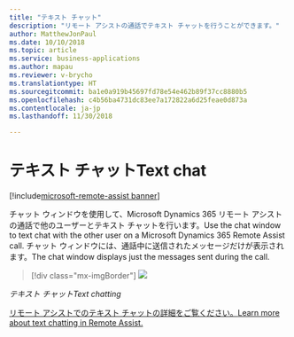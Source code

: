 ```yaml
---
title: "テキスト チャット"
description: "リモート アシストの通話でテキスト チャットを行うことができます。"
author: MatthewJonPaul
ms.date: 10/10/2018
ms.topic: article
ms.service: business-applications
ms.author: mapau
ms.reviewer: v-brycho
ms.translationtype: HT
ms.sourcegitcommit: ba1e0a919b45697fd78e54e462b89f37cc8880b5
ms.openlocfilehash: c4b56ba4731dc83ee7a172822a6d25feae0d873a
ms.contentlocale: ja-jp
ms.lasthandoff: 11/30/2018

---
```


# <a name="text-chat"></a><span data-ttu-id="a08c3-103">テキスト チャット</span><span class="sxs-lookup"><span data-stu-id="a08c3-103">Text chat</span></span>

[!include[microsoft-remote-assist banner](../../includes/microsoft-remote-assist.md)]

<span data-ttu-id="a08c3-104">チャット ウィンドウを使用して、Microsoft Dynamics 365 リモート アシストの通話で他のユーザーとテキスト チャットを行います。</span><span class="sxs-lookup"><span data-stu-id="a08c3-104">Use the chat window to text chat with the other user on a Microsoft Dynamics 365 Remote Assist call.</span></span> <span data-ttu-id="a08c3-105">チャット ウィンドウには、通話中に送信されたメッセージだけが表示されます。</span><span class="sxs-lookup"><span data-stu-id="a08c3-105">The chat window displays just the messages sent during the call.</span></span>

> [!div class="mx-imgBorder"]
> ![](media/07834575e1b074a79797cd7ca84c0c2e.jpg)

<span data-ttu-id="a08c3-106">*テキスト チャット*</span><span class="sxs-lookup"><span data-stu-id="a08c3-106">*Text chatting*</span></span>


[<span data-ttu-id="a08c3-107">リモート アシストでのテキスト チャットの詳細をご覧ください。</span><span class="sxs-lookup"><span data-stu-id="a08c3-107">Learn more about text chatting in Remote Assist.</span></span>](https://docs.microsoft.com/dynamics365/mixed-reality/remote-assist/user-guide)


